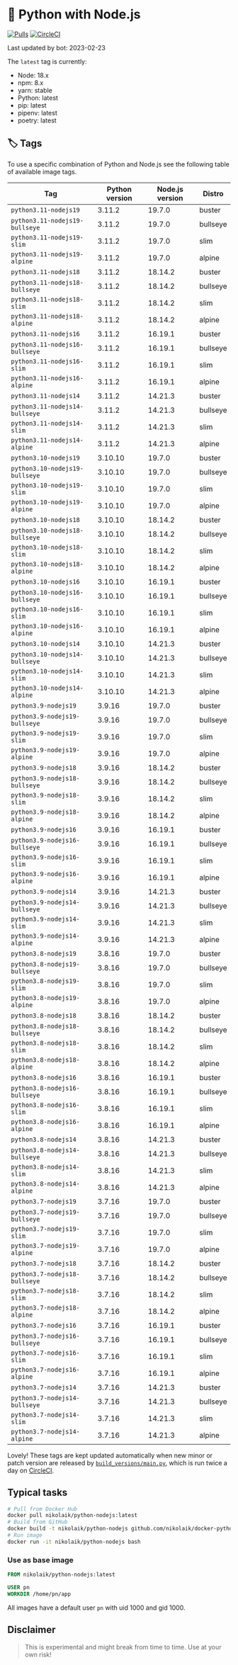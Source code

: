 # 🐳 Python with Node.js

[![Pulls](https://img.shields.io/docker/pulls/nikolaik/python-nodejs.svg?style=flat-square)](https://hub.docker.com/r/nikolaik/python-nodejs/)
[![CircleCI](https://img.shields.io/circleci/project/github/nikolaik/docker-python-nodejs.svg?style=flat-square)](https://circleci.com/gh/nikolaik/docker-python-nodejs)

Last updated by bot: 2023-02-23

The `latest` tag is currently:

- Node: 18.x
- npm: 8.x
- yarn: stable
- Python: latest
- pip: latest
- pipenv: latest
- poetry: latest

## 🏷 Tags

To use a specific combination of Python and Node.js see the following table of available image tags.

Tag | Python version | Node.js version | Distro
--- | --- | --- | ---
`python3.11-nodejs19` | 3.11.2 | 19.7.0 | buster
`python3.11-nodejs19-bullseye` | 3.11.2 | 19.7.0 | bullseye
`python3.11-nodejs19-slim` | 3.11.2 | 19.7.0 | slim
`python3.11-nodejs19-alpine` | 3.11.2 | 19.7.0 | alpine
`python3.11-nodejs18` | 3.11.2 | 18.14.2 | buster
`python3.11-nodejs18-bullseye` | 3.11.2 | 18.14.2 | bullseye
`python3.11-nodejs18-slim` | 3.11.2 | 18.14.2 | slim
`python3.11-nodejs18-alpine` | 3.11.2 | 18.14.2 | alpine
`python3.11-nodejs16` | 3.11.2 | 16.19.1 | buster
`python3.11-nodejs16-bullseye` | 3.11.2 | 16.19.1 | bullseye
`python3.11-nodejs16-slim` | 3.11.2 | 16.19.1 | slim
`python3.11-nodejs16-alpine` | 3.11.2 | 16.19.1 | alpine
`python3.11-nodejs14` | 3.11.2 | 14.21.3 | buster
`python3.11-nodejs14-bullseye` | 3.11.2 | 14.21.3 | bullseye
`python3.11-nodejs14-slim` | 3.11.2 | 14.21.3 | slim
`python3.11-nodejs14-alpine` | 3.11.2 | 14.21.3 | alpine
`python3.10-nodejs19` | 3.10.10 | 19.7.0 | buster
`python3.10-nodejs19-bullseye` | 3.10.10 | 19.7.0 | bullseye
`python3.10-nodejs19-slim` | 3.10.10 | 19.7.0 | slim
`python3.10-nodejs19-alpine` | 3.10.10 | 19.7.0 | alpine
`python3.10-nodejs18` | 3.10.10 | 18.14.2 | buster
`python3.10-nodejs18-bullseye` | 3.10.10 | 18.14.2 | bullseye
`python3.10-nodejs18-slim` | 3.10.10 | 18.14.2 | slim
`python3.10-nodejs18-alpine` | 3.10.10 | 18.14.2 | alpine
`python3.10-nodejs16` | 3.10.10 | 16.19.1 | buster
`python3.10-nodejs16-bullseye` | 3.10.10 | 16.19.1 | bullseye
`python3.10-nodejs16-slim` | 3.10.10 | 16.19.1 | slim
`python3.10-nodejs16-alpine` | 3.10.10 | 16.19.1 | alpine
`python3.10-nodejs14` | 3.10.10 | 14.21.3 | buster
`python3.10-nodejs14-bullseye` | 3.10.10 | 14.21.3 | bullseye
`python3.10-nodejs14-slim` | 3.10.10 | 14.21.3 | slim
`python3.10-nodejs14-alpine` | 3.10.10 | 14.21.3 | alpine
`python3.9-nodejs19` | 3.9.16 | 19.7.0 | buster
`python3.9-nodejs19-bullseye` | 3.9.16 | 19.7.0 | bullseye
`python3.9-nodejs19-slim` | 3.9.16 | 19.7.0 | slim
`python3.9-nodejs19-alpine` | 3.9.16 | 19.7.0 | alpine
`python3.9-nodejs18` | 3.9.16 | 18.14.2 | buster
`python3.9-nodejs18-bullseye` | 3.9.16 | 18.14.2 | bullseye
`python3.9-nodejs18-slim` | 3.9.16 | 18.14.2 | slim
`python3.9-nodejs18-alpine` | 3.9.16 | 18.14.2 | alpine
`python3.9-nodejs16` | 3.9.16 | 16.19.1 | buster
`python3.9-nodejs16-bullseye` | 3.9.16 | 16.19.1 | bullseye
`python3.9-nodejs16-slim` | 3.9.16 | 16.19.1 | slim
`python3.9-nodejs16-alpine` | 3.9.16 | 16.19.1 | alpine
`python3.9-nodejs14` | 3.9.16 | 14.21.3 | buster
`python3.9-nodejs14-bullseye` | 3.9.16 | 14.21.3 | bullseye
`python3.9-nodejs14-slim` | 3.9.16 | 14.21.3 | slim
`python3.9-nodejs14-alpine` | 3.9.16 | 14.21.3 | alpine
`python3.8-nodejs19` | 3.8.16 | 19.7.0 | buster
`python3.8-nodejs19-bullseye` | 3.8.16 | 19.7.0 | bullseye
`python3.8-nodejs19-slim` | 3.8.16 | 19.7.0 | slim
`python3.8-nodejs19-alpine` | 3.8.16 | 19.7.0 | alpine
`python3.8-nodejs18` | 3.8.16 | 18.14.2 | buster
`python3.8-nodejs18-bullseye` | 3.8.16 | 18.14.2 | bullseye
`python3.8-nodejs18-slim` | 3.8.16 | 18.14.2 | slim
`python3.8-nodejs18-alpine` | 3.8.16 | 18.14.2 | alpine
`python3.8-nodejs16` | 3.8.16 | 16.19.1 | buster
`python3.8-nodejs16-bullseye` | 3.8.16 | 16.19.1 | bullseye
`python3.8-nodejs16-slim` | 3.8.16 | 16.19.1 | slim
`python3.8-nodejs16-alpine` | 3.8.16 | 16.19.1 | alpine
`python3.8-nodejs14` | 3.8.16 | 14.21.3 | buster
`python3.8-nodejs14-bullseye` | 3.8.16 | 14.21.3 | bullseye
`python3.8-nodejs14-slim` | 3.8.16 | 14.21.3 | slim
`python3.8-nodejs14-alpine` | 3.8.16 | 14.21.3 | alpine
`python3.7-nodejs19` | 3.7.16 | 19.7.0 | buster
`python3.7-nodejs19-bullseye` | 3.7.16 | 19.7.0 | bullseye
`python3.7-nodejs19-slim` | 3.7.16 | 19.7.0 | slim
`python3.7-nodejs19-alpine` | 3.7.16 | 19.7.0 | alpine
`python3.7-nodejs18` | 3.7.16 | 18.14.2 | buster
`python3.7-nodejs18-bullseye` | 3.7.16 | 18.14.2 | bullseye
`python3.7-nodejs18-slim` | 3.7.16 | 18.14.2 | slim
`python3.7-nodejs18-alpine` | 3.7.16 | 18.14.2 | alpine
`python3.7-nodejs16` | 3.7.16 | 16.19.1 | buster
`python3.7-nodejs16-bullseye` | 3.7.16 | 16.19.1 | bullseye
`python3.7-nodejs16-slim` | 3.7.16 | 16.19.1 | slim
`python3.7-nodejs16-alpine` | 3.7.16 | 16.19.1 | alpine
`python3.7-nodejs14` | 3.7.16 | 14.21.3 | buster
`python3.7-nodejs14-bullseye` | 3.7.16 | 14.21.3 | bullseye
`python3.7-nodejs14-slim` | 3.7.16 | 14.21.3 | slim
`python3.7-nodejs14-alpine` | 3.7.16 | 14.21.3 | alpine

Lovely! These tags are kept updated automatically when new minor or patch version are released by [`build_versions/main.py`](./build_versions/main.py), which is run twice a day on [CircleCI](https://circleci.com/gh/nikolaik/docker-python-nodejs).

## Typical tasks

```bash
# Pull from Docker Hub
docker pull nikolaik/python-nodejs:latest
# Build from GitHub
docker build -t nikolaik/python-nodejs github.com/nikolaik/docker-python-nodejs
# Run image
docker run -it nikolaik/python-nodejs bash
```

### Use as base image

```Dockerfile
FROM nikolaik/python-nodejs:latest

USER pn
WORKDIR /home/pn/app
```

All images have a default user `pn` with uid 1000 and gid 1000.

## Disclaimer

> This is experimental and might break from time to time. Use at your own risk!
